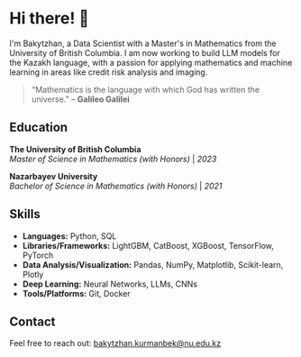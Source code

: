 # Hi there! 👋

I'm Bakytzhan, a Data Scientist with a Master's in Mathematics from the University of British Columbia. I am now working to build LLM models for the Kazakh language, with a passion for applying mathematics and machine learning in areas like credit risk analysis and imaging.

> “Mathematics is the language with which God has written the universe.” – **Galileo Galilei**

## Education

**The University of British Columbia**  
*Master of Science in Mathematics (with Honors)* | *2023*  

**Nazarbayev University**  
*Bachelor of Science in Mathematics (with Honors)* | *2021*  

## Skills

- **Languages:** Python, SQL
- **Libraries/Frameworks:** LightGBM, CatBoost, XGBoost, TensorFlow, PyTorch  
- **Data Analysis/Visualization:** Pandas, NumPy, Matplotlib, Scikit-learn, Plotly  
- **Deep Learning:** Neural Networks, LLMs, CNNs
- **Tools/Platforms:** Git, Docker

## Contact

Feel free to reach out: [bakytzhan.kurmanbek@nu.edu.kz](mailto:bakytzhan.kurmanbek@nu.edu.kz)
